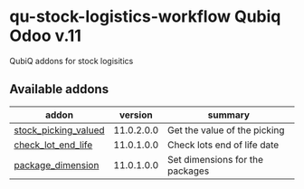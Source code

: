 # qu-stock-logistics-workflow Qubiq Odoo v.11
QubiQ addons for stock logisitics

[//]: # (addons)

Available addons
----------------
addon | version | summary
--- | --- | ---
[stock_picking_valued](stock_picking_valued/) | 11.0.2.0.0 | Get the value of the picking
[check_lot_end_life](check_lot_end_life/) | 11.0.1.0.0 | Check lots end of life date
[package_dimension](package_dimension/) | 11.0.1.0.0 | Set dimensions for the packages